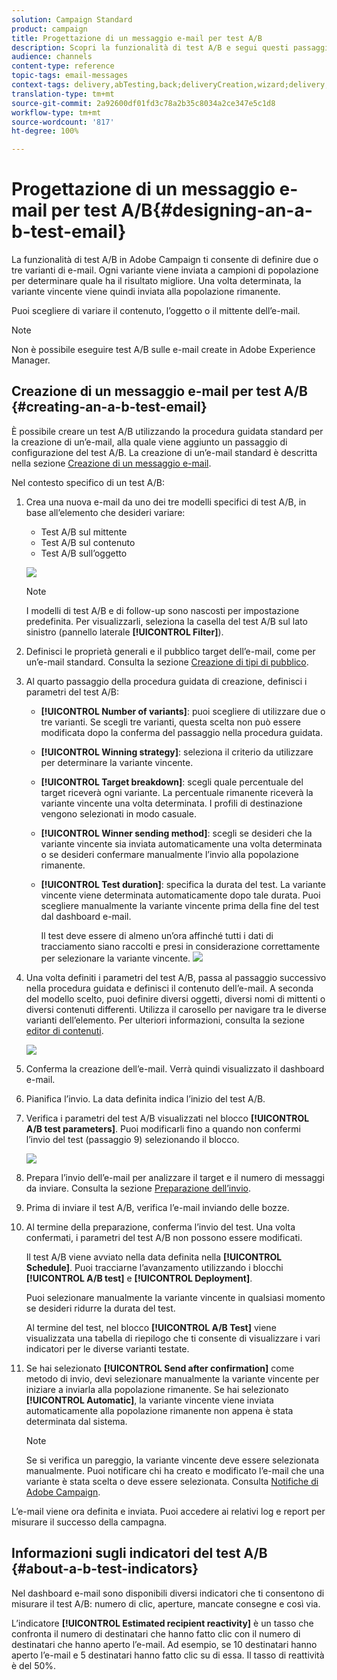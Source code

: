 ```yaml
---
solution: Campaign Standard
product: campaign
title: Progettazione di un messaggio e-mail per test A/B
description: Scopri la funzionalità di test A/B e segui questi passaggi per creare un’e-mail da un modello di test A/B in Adobe Campaign.
audience: channels
content-type: reference
topic-tags: email-messages
context-tags: delivery,abTesting,back;deliveryCreation,wizard;delivery,main
translation-type: tm+mt
source-git-commit: 2a92600df01fd3c78a2b35c8034a2ce347e5c1d8
workflow-type: tm+mt
source-wordcount: '817'
ht-degree: 100%

---
```



# Progettazione di un messaggio e-mail per test A/B{#designing-an-a-b-test-email}

La funzionalità di test A/B in Adobe Campaign ti consente di definire due o tre varianti di e-mail. Ogni variante viene inviata a campioni di popolazione per determinare quale ha il risultato migliore. Una volta determinata, la variante vincente viene quindi inviata alla popolazione rimanente.

Puoi scegliere di variare il contenuto, l’oggetto o il mittente dell’e-mail.

>[!NOTE]
>
>Non è possibile eseguire test A/B sulle e-mail create in Adobe Experience Manager.

## Creazione di un messaggio e-mail per test A/B {#creating-an-a-b-test-email}

È possibile creare un test A/B utilizzando la procedura guidata standard per la creazione di un’e-mail, alla quale viene aggiunto un passaggio di configurazione del test A/B. La creazione di un’e-mail standard è descritta nella sezione [Creazione di un messaggio e-mail](../../channels/using/creating-an-email.md).

Nel contesto specifico di un test A/B:

1. Crea una nuova e-mail da uno dei tre modelli specifici di test A/B, in base all’elemento che desideri variare:

   * Test A/B sul mittente
   * Test A/B sul contenuto
   * Test A/B sull’oggetto

   ![](assets/create_ab_testing.png)

   >[!NOTE]
   >
   >I modelli di test A/B e di follow-up sono nascosti per impostazione predefinita. Per visualizzarli, seleziona la casella del test A/B sul lato sinistro (pannello laterale **[!UICONTROL Filter]**).

1. Definisci le proprietà generali e il pubblico target dell’e-mail, come per un’e-mail standard. Consulta la sezione [Creazione di tipi di pubblico](../../audiences/using/creating-audiences.md).
1. Al quarto passaggio della procedura guidata di creazione, definisci i parametri del test A/B:

   * **[!UICONTROL Number of variants]**: puoi scegliere di utilizzare due o tre varianti. Se scegli tre varianti, questa scelta non può essere modificata dopo la conferma del passaggio nella procedura guidata.
   * **[!UICONTROL Winning strategy]**: seleziona il criterio da utilizzare per determinare la variante vincente.
   * **[!UICONTROL Target breakdown]**: scegli quale percentuale del target riceverà ogni variante. La percentuale rimanente riceverà la variante vincente una volta determinata. I profili di destinazione vengono selezionati in modo casuale.
   * **[!UICONTROL Winner sending method]**: scegli se desideri che la variante vincente sia inviata automaticamente una volta determinata o se desideri confermare manualmente l’invio alla popolazione rimanente.
   * **[!UICONTROL Test duration]**: specifica la durata del test. La variante vincente viene determinata automaticamente dopo tale durata. Puoi scegliere manualmente la variante vincente prima della fine del test dal dashboard e-mail.

      Il test deve essere di almeno un’ora affinché tutti i dati di tracciamento siano raccolti e presi in considerazione correttamente per selezionare la variante vincente.
   ![](assets/ab_parameters.png)

1. Una volta definiti i parametri del test A/B, passa al passaggio successivo nella procedura guidata e definisci il contenuto dell’e-mail. A seconda del modello scelto, puoi definire diversi oggetti, diversi nomi di mittenti o diversi contenuti differenti. Utilizza il carosello per navigare tra le diverse varianti dell’elemento. Per ulteriori informazioni, consulta la sezione [editor di contenuti](../../designing/using/designing-content-in-adobe-campaign.md).

   ![](assets/create_ab_testing2.png)

1. Conferma la creazione dell’e-mail. Verrà quindi visualizzato il dashboard e-mail.
1. Pianifica l’invio. La data definita indica l’inizio del test A/B.
1. Verifica i parametri del test A/B visualizzati nel blocco **[!UICONTROL A/B test parameters]**. Puoi modificarli fino a quando non confermi l’invio del test (passaggio 9) selezionando il blocco.

   ![](assets/create_ab_testing3.png)

1. Prepara l’invio dell’e-mail per analizzare il target e il numero di messaggi da inviare. Consulta la sezione [Preparazione dell’invio](../../sending/using/preparing-the-send.md).
1. Prima di inviare il test A/B, verifica l’e-mail inviando delle bozze.
1. Al termine della preparazione, conferma l’invio del test. Una volta confermati, i parametri del test A/B non possono essere modificati.

   Il test A/B viene avviato nella data definita nella **[!UICONTROL Schedule]**. Puoi tracciarne l’avanzamento utilizzando i blocchi **[!UICONTROL A/B test]** e **[!UICONTROL Deployment]**.

   Puoi selezionare manualmente la variante vincente in qualsiasi momento se desideri ridurre la durata del test.

   Al termine del test, nel blocco **[!UICONTROL A/B Test]** viene visualizzata una tabella di riepilogo che ti consente di visualizzare i vari indicatori per le diverse varianti testate.

1. Se hai selezionato **[!UICONTROL Send after confirmation]** come metodo di invio, devi selezionare manualmente la variante vincente per iniziare a inviarla alla popolazione rimanente. Se hai selezionato **[!UICONTROL Automatic]**, la variante vincente viene inviata automaticamente alla popolazione rimanente non appena è stata determinata dal sistema.

   >[!NOTE]
   >
   >Se si verifica un pareggio, la variante vincente deve essere selezionata manualmente. Puoi notificare chi ha creato e modificato l’e-mail che una variante è stata scelta o deve essere selezionata. Consulta [Notifiche di Adobe Campaign](../../administration/using/sending-internal-notifications.md).

L’e-mail viene ora definita e inviata. Puoi accedere ai relativi log e report per misurare il successo della campagna.

## Informazioni sugli indicatori del test A/B {#about-a-b-test-indicators}

Nel dashboard e-mail sono disponibili diversi indicatori che ti consentono di misurare il test A/B: numero di clic, aperture, mancate consegne e così via.

L’indicatore **[!UICONTROL Estimated recipient reactivity]** è un tasso che confronta il numero di destinatari che hanno fatto clic con il numero di destinatari che hanno aperto l’e-mail. Ad esempio, se 10 destinatari hanno aperto l’e-mail e 5 destinatari hanno fatto clic su di essa. Il tasso di reattività è del 50%.
